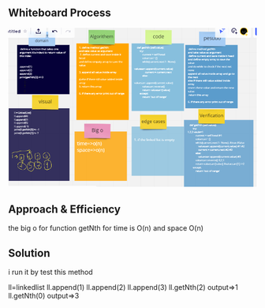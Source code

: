 ## Whiteboard Process
![img](se.png)

## Approach & Efficiency
the big o for  function  getNth  for time is O(n) and  space O(n)

## Solution
i run it by test this method 

ll=linkedlist
ll.append(1)
ll.append(2)
ll.append(3)
ll.getNth(2) output=>1
ll.getNth(0) output=>3

